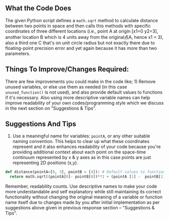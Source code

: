 ## What the Code Does
The given Python script defines a `math.sqrt` method to calculate distance between two points in space and then calls this methods with specific coordinates of three different locations (i.e., point A at origin [x1=0 y2=3], another location B which is 4 units away from the original点A, hence x1 = 3), also a third one C that's on unit circle radius but not exactly there due to floating-point precision error and yet again because it has more than two parameters.
## Things To Improve/Changes Required:  
There are few improvements you could make in the code like; 1) Remove unused variables, or else use them as needed (in this case `unused_function()` is not used), and also provide default values to functions if it's necessary. Also using more descriptive variable names can help improve readability of your own codes/programming style which we discuss in the next section on "Suggestions & Tips".
## Suggestions And Tips  
1) Use a meaningful name for variables: `pointA`, or any other suitable naming convention. This helps to clear up what these coordinates represent and it also enhances readability of your code because you're providing additional context about each point on the space-time continuum represented by x & y axes as in this case points are just representing 2D positions (x,y).
  ```python
def distance(pointA=[0, 3], pointB = [4]): # Default values to function if not provided. You can add more coordinates for multiple dimensional spaces also using a list e.g., x1:0 y2 :5 etc in each variable as per requirement and provide default value during declaration of the parameter
    return math.sqrt((pointA[0]- pointB[0])**2 + (pointA [1] -  pointB[1]) **2) # Calculate distance between two points using Euclidean Distance formula for calculating space-time continuum's distances in multiple dimensions/coordinates systems
  ```   
Remember, readability counts. Use descriptive names to make your code more understandable and self explanatory while still maintaining its correct functionality without changing the original meaning of a variable or function name itself due to changes made by you after initial implementation as per suggestions above given in previous response section – "Suggestions & Tips".

